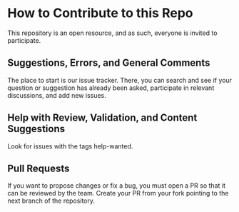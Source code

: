 # How to Contribute to this Repo
This repository is an open resource, and as such, everyone is invited to participate.

## Suggestions, Errors, and General Comments
The place to start is our issue tracker. There, you can search and see if your question or suggestion has already been asked, participate in relevant discussions, and add new issues.

## Help with Review, Validation, and Content Suggestions
Look for issues with the tags help-wanted.

## Pull Requests
If you want to propose changes or fix a bug, you must open a PR so that it can be reviewed by the team. Create your PR from your fork pointing to the next branch of the repository.
